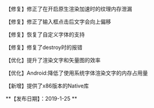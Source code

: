 
【修复】修正了在开启原生渲染加速时的纹理内存泄漏

【修复】修正了输入框点击后文字会向上偏移

【修复】恢复了自定义字体的支持

【修复】修复了destroy时的报错

【优化】提升了渲染文字和矢量图的效率

【优化】Android:降低了使用系统字体渲染文字的内存占用量

【新增】提供了x86版本的Native库


**【发布日期】：2019-1-25 **
